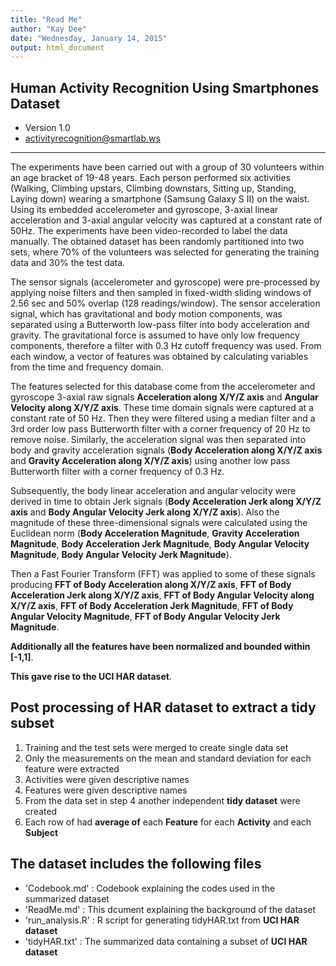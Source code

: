```yaml
---
title: "Read Me"
author: "Kay Dee"
date: "Wednesday, January 14, 2015"
output: html_document
---
```


Human Activity Recognition Using Smartphones Dataset
-----
  - Version 1.0
  - activityrecognition@smartlab.ws
-----

The experiments have been carried out with a group of 30 volunteers within an age bracket of 19-48 years. Each person performed six activities (Walking, Climbing upstars, Climbing downstars, Sitting up, Standing, Laying down) wearing a smartphone (Samsung Galaxy S II) on the waist. Using its embedded accelerometer and gyroscope, 3-axial linear acceleration and 3-axial angular velocity was captured at a constant rate of 50Hz. The experiments have been video-recorded to label the data manually. The obtained dataset has been randomly partitioned into two sets, where 70% of the volunteers was selected for generating the training data and 30% the test data.

The sensor signals (accelerometer and gyroscope) were pre-processed by applying noise filters and then sampled in fixed-width sliding windows of 2.56 sec and 50% overlap (128 readings/window). The sensor acceleration signal, which has gravitational and body motion components, was separated using a Butterworth low-pass filter into body acceleration and gravity. The gravitational force is assumed to have only low frequency components, therefore a filter with 0.3 Hz cutoff frequency was used. From each window, a vector of features was obtained by calculating variables from the time and frequency domain.


The features selected for this database come from the accelerometer and gyroscope 3-axial raw signals **Acceleration along X/Y/Z axis** and **Angular Velocity along X/Y/Z axis**. These time domain signals were captured at a constant rate of 50 Hz. Then they were filtered using a median filter and a 3rd order low pass Butterworth filter with a corner frequency of 20 Hz to remove noise. Similarly, the acceleration signal was then separated into body and gravity acceleration signals (**Body Acceleration along X/Y/Z axis** and **Gravity Acceleration along X/Y/Z axis**) using another low pass Butterworth filter with a corner frequency of 0.3 Hz.

Subsequently, the body linear acceleration and angular velocity were derived in time to obtain Jerk signals (**Body Acceleration Jerk along X/Y/Z axis** and **Body Angular Velocity Jerk along X/Y/Z axis**). Also the magnitude of these three-dimensional signals were calculated using the Euclidean norm (**Body Acceleration Magnitude**, **Gravity Acceleration Magnitude**, **Body Acceleration Jerk Magnitude**, **Body Angular Velocity Magnitude**, **Body Angular Velocity Jerk Magnitude**). 

Then a Fast Fourier Transform (FFT) was applied to some of these signals producing **FFT of Body Acceleration along X/Y/Z axis**, **FFT of Body Acceleration Jerk along X/Y/Z axis**, **FFT of Body Angular Velocity along X/Y/Z axis**, **FFT of Body Acceleration Jerk Magnitude**, **FFT of Body Angular Velocity Magnitude**, **FFT of Body Angular Velocity Jerk Magnitude**.

**Additionally all the features have been normalized and bounded within [-1,1]**.

**This gave rise to the UCI HAR dataset**.

Post processing of HAR dataset to extract a **tidy** subset
-----
  1. Training and the test sets were merged to create single data set
  2. Only the measurements on the mean and standard deviation for each feature were extracted
  3. Activities were given descriptive names
  4. Features were given descriptive names
  5. From the data set in step 4 another independent **tidy dataset** were created
  6. Each row of had **average of** each **Feature** for each **Activity** and each **Subject**

The dataset includes the following files
-----

- 'Codebook.md' 	: Codebook explaining the codes used in the summarized dataset
- 'ReadMe.md'   	: This dcument explaining the background of the dataset
- 'run_analysis.R' 	: R script for generating tidyHAR.txt from **UCI HAR dataset**
- 'tidyHAR.txt' 	: The summarized data containing a subset of **UCI HAR dataset**
